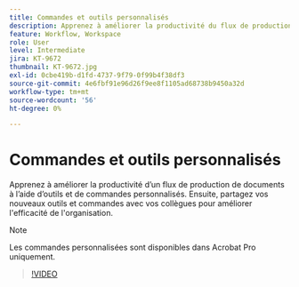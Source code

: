 ```yaml
---
title: Commandes et outils personnalisés
description: Apprenez à améliorer la productivité du flux de production de documents à l’aide d’outils et de commandes personnalisés
feature: Workflow, Workspace
role: User
level: Intermediate
jira: KT-9672
thumbnail: KT-9672.jpg
exl-id: 0cbe419b-d1fd-4737-9f79-0f99b4f38df3
source-git-commit: 4e6fbf91e96d26f9ee8f1105ad68738b9450a32d
workflow-type: tm+mt
source-wordcount: '56'
ht-degree: 0%

---
```


# Commandes et outils personnalisés

Apprenez à améliorer la productivité d’un flux de production de documents à l’aide d’outils et de commandes personnalisés. Ensuite, partagez vos nouveaux outils et commandes avec vos collègues pour améliorer l&#39;efficacité de l&#39;organisation.

>[!NOTE]
>
>Les commandes personnalisées sont disponibles dans Acrobat Pro uniquement.

>[!VIDEO](https://video.tv.adobe.com/v/340545?quality=12&learn=on&hidetitle=true)
